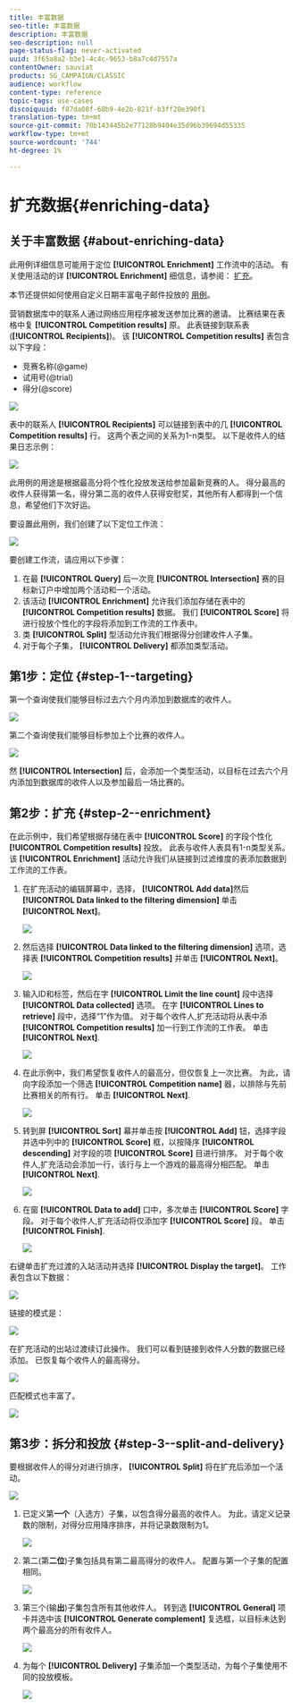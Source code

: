 ```yaml
---
title: 丰富数据
seo-title: 丰富数据
description: 丰富数据
seo-description: null
page-status-flag: never-activated
uuid: 3f65a8a2-b3e1-4c4c-9653-b8a7c4d7557a
contentOwner: sauviat
products: SG_CAMPAIGN/CLASSIC
audience: workflow
content-type: reference
topic-tags: use-cases
discoiquuid: f87da08f-68b9-4e2b-821f-b3ff20e390f1
translation-type: tm+mt
source-git-commit: 70b143445b2e77128b9404e35d96b39694d55335
workflow-type: tm+mt
source-wordcount: '744'
ht-degree: 1%

---
```



# 扩充数据{#enriching-data}

## 关于丰富数据 {#about-enriching-data}

此用例详细信息可能用于定位 **[!UICONTROL Enrichment]** 工作流中的活动。 有关使用活动的详 **[!UICONTROL Enrichment]** 细信息，请参阅： [扩充](../../workflow/using/enrichment.md)。

本节还提供如何使用自定义日期丰富电子邮件投放的 [用例](../../workflow/using/email-enrichment-with-custom-date-fields.md)。

营销数据库中的联系人通过网络应用程序被发送参加比赛的邀请。 比赛结果在表格中复 **[!UICONTROL Competition results]** 原。 此表链接到联系表(**[!UICONTROL Recipients]**)。 该 **[!UICONTROL Competition results]** 表包含以下字段：

* 竞赛名称(@game)
* 试用号(@trial)
* 得分(@score)

![](assets/uc1_enrich_1.png)

表中的联系人 **[!UICONTROL Recipients]** 可以链接到表中的几 **[!UICONTROL Competition results]** 行。 这两个表之间的关系为1-n类型。 以下是收件人的结果日志示例：

![](assets/uc1_enrich_2.png)

此用例的用途是根据最高分将个性化投放发送给参加最新竞赛的人。 得分最高的收件人获得第一名，得分第二高的收件人获得安慰奖，其他所有人都得到一个信息，希望他们下次好运。

要设置此用例，我们创建了以下定位工作流：

![](assets/uc1_enrich_3.png)

要创建工作流，请应用以下步骤：

1. 在最 **[!UICONTROL Query]** 后一次竞 **[!UICONTROL Intersection]** 赛的目标新订户中增加两个活动和一个活动。
1. 该活动 **[!UICONTROL Enrichment]** 允许我们添加存储在表中的 **[!UICONTROL Competition results]** 数据。 我们 **[!UICONTROL Score]** 将进行投放个性化的字段将添加到工作流的工作表中。
1. 类 **[!UICONTROL Split]** 型活动允许我们根据得分创建收件人子集。
1. 对于每个子集， **[!UICONTROL Delivery]** 都添加类型活动。

## 第1步：定位 {#step-1--targeting}

第一个查询使我们能够目标过去六个月内添加到数据库的收件人。

![](assets/uc1_enrich_4.png)

第二个查询使我们能够目标参加上个比赛的收件人。

![](assets/uc1_enrich_5.png)

然 **[!UICONTROL Intersection]** 后，会添加一个类型活动，以目标在过去六个月内添加到数据库的收件人以及参加最后一场比赛的。

## 第2步：扩充 {#step-2--enrichment}

在此示例中，我们希望根据存储在表中 **[!UICONTROL Score]** 的字段个性化 **[!UICONTROL Competition results]** 投放。 此表与收件人表具有1-n类型关系。 该 **[!UICONTROL Enrichment]** 活动允许我们从链接到过滤维度的表添加数据到工作流的工作表。

1. 在扩充活动的编辑屏幕中，选择， **[!UICONTROL Add data]**&#x200B;然后 **[!UICONTROL Data linked to the filtering dimension]** 单击 **[!UICONTROL Next]**。

   ![](assets/uc1_enrich_6.png)

1. 然后选择 **[!UICONTROL Data linked to the filtering dimension]** 选项，选择表 **[!UICONTROL Competition results]** 并单击 **[!UICONTROL Next]**。

   ![](assets/uc1_enrich_7.png)

1. 输入ID和标签，然后在字 **[!UICONTROL Limit the line count]** 段中选择 **[!UICONTROL Data collected]** 选项。 在字 **[!UICONTROL Lines to retrieve]** 段中，选择“1”作为值。 对于每个收件人,扩充活动将从表中添 **[!UICONTROL Competition results]** 加一行到工作流的工作表。 单击 **[!UICONTROL Next]**.

   ![](assets/uc1_enrich_8.png)

1. 在此示例中，我们希望恢复收件人的最高分，但仅恢复上一次比赛。 为此，请向字段添加一个筛选 **[!UICONTROL Competition name]** 器，以排除与先前比赛相关的所有行。 单击 **[!UICONTROL Next]**.

   ![](assets/uc1_enrich_9.png)

1. 转到屏 **[!UICONTROL Sort]** 幕并单击按 **[!UICONTROL Add]** 钮，选择字段并选中列中的 **[!UICONTROL Score]** 框，以按降序 **[!UICONTROL descending]** 对字段的项 **[!UICONTROL Score]** 目进行排序。 对于每个收件人,扩充活动会添加一行，该行与上一个游戏的最高得分相匹配。 单击 **[!UICONTROL Next]**.

   ![](assets/uc1_enrich_10.png)

1. 在窗 **[!UICONTROL Data to add]** 口中，多次单击 **[!UICONTROL Score]** 字段。 对于每个收件人,扩充活动将仅添加字 **[!UICONTROL Score]** 段。 单击 **[!UICONTROL Finish]**.

   ![](assets/uc1_enrich_11.png)

右键单击扩充过渡的入站活动并选择 **[!UICONTROL Display the target]**。 工作表包含以下数据：

![](assets/uc1_enrich_13.png)

链接的模式是：

![](assets/uc1_enrich_15.png)

在扩充活动的出站过渡续订此操作。 我们可以看到链接到收件人分数的数据已经添加。 已恢复每个收件人的最高得分。

![](assets/uc1_enrich_12.png)

匹配模式也丰富了。

![](assets/uc1_enrich_14.png)

## 第3步：拆分和投放 {#step-3--split-and-delivery}

要根据收件人的得分对进行排序， **[!UICONTROL Split]** 将在扩充后添加一个活动。

![](assets/uc1_enrich_18.png)

1. 已定义第&#x200B;**一个**（入选方）子集，以包含得分最高的收件人。 为此，请定义记录数的限制，对得分应用降序排序，并将记录数限制为1。

   ![](assets/uc1_enrich_16.png)

1. 第二(第&#x200B;**二位**)子集包括具有第二最高得分的收件人。 配置与第一个子集的配置相同。

   ![](assets/uc1_enrich_17.png)

1. 第三个(输&#x200B;**出**)子集包含所有其他收件人。 转到选 **[!UICONTROL General]** 项卡并选中该 **[!UICONTROL Generate complement]** 复选框，以目标未达到两个最高分的所有收件人。

   ![](assets/uc1_enrich_19.png)

1. 为每个 **[!UICONTROL Delivery]** 子集添加一个类型活动，为每个子集使用不同的投放模板。

   ![](assets/uc1_enrich_20.png)

